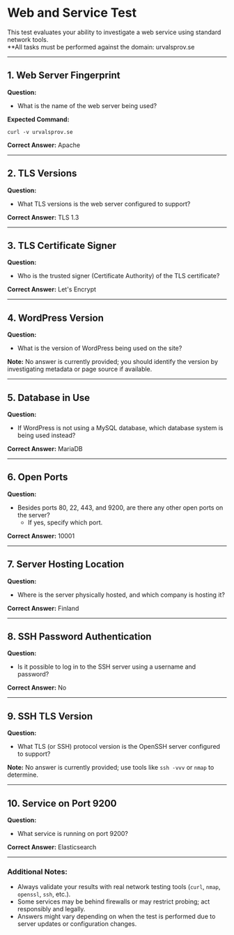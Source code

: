 

# Web and Service Test

This test evaluates your ability to investigate a web service using standard network tools.  
**All tasks must be performed against the domain: urvalsprov.se

---

## 1. Web Server Fingerprint
**Question:**  
- What is the name of the web server being used?

**Expected Command:**
```
curl -v urvalsprov.se
```

**Correct Answer:** Apache

---

## 2. TLS Versions
**Question:**  
- What TLS versions is the web server configured to support?

**Correct Answer:** TLS 1.3

---

## 3. TLS Certificate Signer
**Question:**  
- Who is the trusted signer (Certificate Authority) of the TLS certificate?

**Correct Answer:** Let's Encrypt

---

## 4. WordPress Version
**Question:**  
- What is the version of WordPress being used on the site?

**Note:** No answer is currently provided; you should identify the version by investigating metadata or page source if available.

---

## 5. Database in Use
**Question:**  
- If WordPress is not using a MySQL database, which database system is being used instead?

**Correct Answer:** MariaDB

---

## 6. Open Ports
**Question:**  
- Besides ports 80, 22, 443, and 9200, are there any other open ports on the server?  
  - If yes, specify which port.

**Correct Answer:** 10001

---

## 7. Server Hosting Location
**Question:**  
- Where is the server physically hosted, and which company is hosting it?

**Correct Answer:** Finland

---

## 8. SSH Password Authentication
**Question:**  
- Is it possible to log in to the SSH server using a username and password?

**Correct Answer:** No

---

## 9. SSH TLS Version
**Question:**  
- What TLS (or SSH) protocol version is the OpenSSH server configured to support?

**Note:** No answer is currently provided; use tools like `ssh -vvv` or `nmap` to determine.

---

## 10. Service on Port 9200
**Question:**  
- What service is running on port 9200?

**Correct Answer:** Elasticsearch

---

### Additional Notes:
- Always validate your results with real network testing tools (`curl`, `nmap`, `openssl`, `ssh`, etc.).
- Some services may be behind firewalls or may restrict probing; act responsibly and legally.
- Answers might vary depending on when the test is performed due to server updates or configuration changes.

